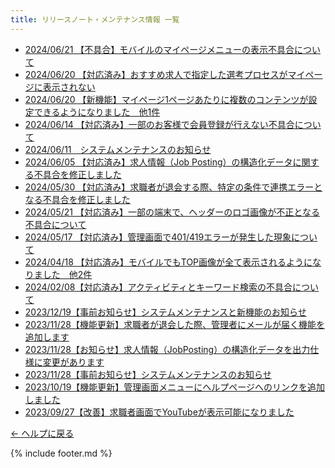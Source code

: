 ```yaml
---
title: リリースノート・メンテナンス情報 一覧
---
```

* [2024/06/21 【不具合】モバイルのマイページメニューの表示不具合について](https://e2info.github.io/hrdeli-docs/release-notes/20240620_02)
* [2024/06/20 【対応済み】おすすめ求人で指定した選考プロセスがマイページに表示されない](https://e2info.github.io/hrdeli-docs/release-notes/20240620_01)
* [2024/06/20 【新機能】マイページ1ページあたりに複数のコンテンツが設定できるようになりました　他1件](https://e2info.github.io/hrdeli-docs/release-notes/20240620_00)
* [2024/06/14 【対応済み】一部のお客様で会員登録が行えない不具合について](https://e2info.github.io/hrdeli-docs/release-notes/20240614_00)
* [2024/06/11　システムメンテナンスのお知らせ](https://e2info.github.io/hrdeli-docs/release-notes/20240611_00)
* [2024/06/05 【対応済み】求人情報（Job Posting）の構造化データに関する不具合を修正しました](https://e2info.github.io/hrdeli-docs/release-notes/20240605_00)
* [2024/05/30 【対応済み】求職者が退会する際、特定の条件で連携エラーとなる不具合を修正しました](https://e2info.github.io/hrdeli-docs/release-notes/20240530_00)
* [2024/05/21 【対応済み】一部の端末で、ヘッダーのロゴ画像が不正となる不具合について](https://e2info.github.io/hrdeli-docs/release-notes/20240521_00)
* [2024/05/17 【対応済み】管理画面で401/419エラーが発生した現象について](https://e2info.github.io/hrdeli-docs/release-notes/20240517_00)
* [2024/04/18 【対応済み】モバイルでもTOP画像が全て表示されるようになりました　他2件](https://e2info.github.io/hrdeli-docs/release-notes/20240418_00)
* [2024/02/08【対応済み】アクティビティとキーワード検索の不具合について](hhttps://e2info.github.io/hrdeli-docs/release-notes/20240208_00)
* [2023/12/19【事前お知らせ】システムメンテナンスと新機能のお知らせ](https://e2info.github.io/hrdeli-docs/release-notes/20231219_00)
* [2023/11/28【機能更新】求職者が退会した際、管理者にメールが届く機能を追加します](https://e2info.github.io/hrdeli-docs/release-notes/20231128_02)
* [2023/11/28【お知らせ】求人情報（JobPosting）の構造化データを出力仕様に変更があります](https://e2info.github.io/hrdeli-docs/release-notes/20231128_01)
* [2023/11/28【事前お知らせ】システムメンテナンスのお知らせ](https://e2info.github.io/hrdeli-docs/release-notes/20231128_00)
* [2023/10/19【機能更新】管理画面メニューにヘルプページへのリンクを追加しました](https://e2info.github.io/hrdeli-docs/release-notes/20231019)
* [2023/09/27【改善】求職者画面でYouTubeが表示可能になりました](https://e2info.github.io/hrdeli-docs/release-notes/20230927)

[← ヘルプに戻る](https://e2info.github.io/hrdeli-docs/)<br>

{% include footer.md %}